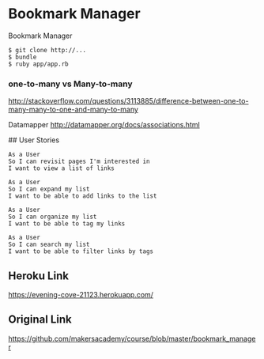 # Bookmark Manager

Bookmark Manager

```
$ git clone http://...
$ bundle
$ ruby app/app.rb
```


### one-to-many vs Many-to-many

http://stackoverflow.com/questions/3113885/difference-between-one-to-many-many-to-one-and-many-to-many

Datamapper
http://datamapper.org/docs/associations.html


## User Stories

```
As a User
So I can revisit pages I'm interested in
I want to view a list of links

As a User
So I can expand my list
I want to be able to add links to the list

As a User
So I can organize my list
I want to be able to tag my links

As a User
So I can search my list
I want to be able to filter links by tags
```

## Heroku Link

https://evening-cove-21123.herokuapp.com/

## Original Link
https://github.com/makersacademy/course/blob/master/bookmark_manager
